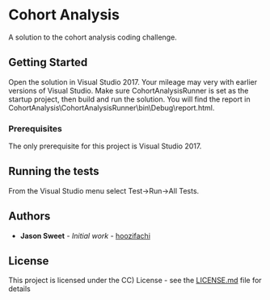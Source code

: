 # Cohort Analysis

A solution to the cohort analysis coding challenge.

## Getting Started

Open the solution in Visual Studio 2017.  Your mileage may very with earlier versions of Visual Studio.  Make sure CohortAnalysisRunner is set as the startup project, then build and run the solution.  You will find the report in CohortAnalysis\CohortAnalysisRunner\bin\Debug\report.html.

### Prerequisites

The only prerequisite for this project is Visual Studio 2017.


## Running the tests

From the Visual Studio menu select Test->Run->All Tests.

## Authors

* **Jason Sweet** - *Initial work* - [hoozifachi](https://github.com/hoozifachi)

## License

This project is licensed under the CC) License - see the [LICENSE.md](LICENSE.md) file for details

